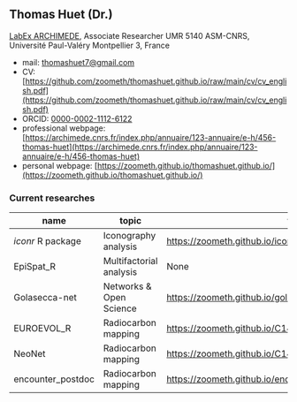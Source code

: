 ## Thomas Huet (Dr.)

[LabEx ARCHIMEDE](https://archimede.cnrs.fr/), Associate Researcher UMR 5140 ASM-CNRS, Université Paul-Valéry Montpellier 3, France

* mail: [thomashuet7@gmail.com](thomashuet7@gmail.com)
* CV: [https://github.com/zoometh/thomashuet.github.io/raw/main/cv/cv_english.pdf](https://github.com/zoometh/thomashuet.github.io/raw/main/cv/cv_english.pdf)
* ORCID: [0000-0002-1112-6122](https://orcid.org/0000-0002-1112-6122)
* professional webpage: [https://archimede.cnrs.fr/index.php/annuaire/123-annuaire/e-h/456-thomas-huet](https://archimede.cnrs.fr/index.php/annuaire/123-annuaire/e-h/456-thomas-huet)
* personal webpage: [https://zoometh.github.io/thomashuet.github.io/](https://zoometh.github.io/thomashuet.github.io/)

### Current researches

| name              | topic                   | webpage url                                                          | app url                                                |
|-------------------|-------------------------|----------------------------------------------------------------------|--------------------------------------------------------|
| *iconr* R package    | Iconography analysis    | https://zoometh.github.io/iconr/vignettes/                           | install with devtools::install_github("zoometh/iconr") | 
| EpiSpat_R         | Multifactorial analysis | None                                                                 | https://epispat.shinyapps.io/analyses_mult_5/          |                         
| Golasecca-net     | Networks & Open Science | https://zoometh.github.io/golasecca/                                 | None                                                   |
| EUROEVOL_R        | Radiocarbon mapping     | https://zoometh.github.io/C14/                                       | https://neolithic.shinyapps.io/Euroevol_R/             |
| NeoNet            | Radiocarbon mapping     | https://zoometh.github.io/C14/neonet                                 | https://neolithic.shinyapps.io/NeoNet/                 |
| encounter_postdoc | Radiocarbon mapping     | https://zoometh.github.io/encounter_postdoc/docs/lf_jomon_sites.html | None                                                   |
